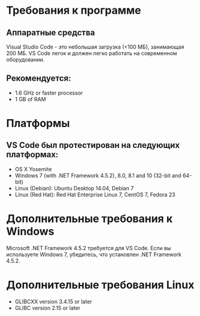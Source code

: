 # Требования к программе

## Аппаратные средства
Visual Studio Code - это небольшая загрузка (<100 МБ), занимающая 200 МБ.  VS Code легок и должен легко работать на современном оборудовании.

## Рекомендуется:

- 1.6 GHz or faster processor
- 1 GB of RAM

# Платформы
## VS Code был протестирован на следующих платформах:

- OS X Yosemite
- Windows 7 (with .NET Framework 4.5.2), 8.0, 8.1 and 10 (32-bit and 64-bit)
- Linux (Debian): Ubuntu Desktop 14.04, Debian 7
- Linux (Red Hat): Red Hat Enterprise Linux 7, CentOS 7, Fedora 23

#  Дополнительные требования к Windows
 Microsoft .NET Framework 4.5.2 требуется для VS Code.  Если вы используете Windows 7, убедитесь, что установлен .NET Framework 4.5.2.

# Дополнительные требования Linux	
- GLIBCXX version 3.4.15 or later
- GLIBC version 2.15 or later